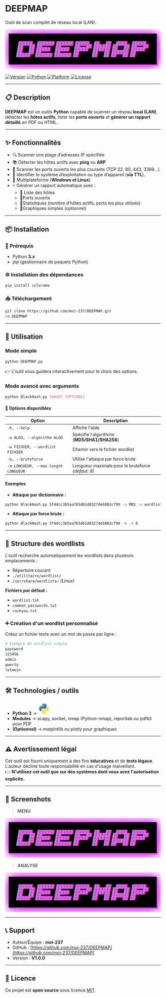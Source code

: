 # DEEPMAP
Outil de scan complet de réseau local (LAN).

![Logo](assets/logo.png)

[![Version](https://img.shields.io/badge/version-1.0.0-blue.svg)](https://github.com/DilaneNg/BLACKHASH)
[![Python](https://img.shields.io/badge/python-3.x-yellow.svg)](https://www.python.org/)
[![Platform](https://img.shields.io/badge/platform-Windows%20%7C%20Linux-lightgrey.svg)]()
[![License](https://img.shields.io/badge/license-MIT-green.svg)](LICENSE)

---

## 📋 Description  
**DEEPMAP** est un outils **Python** capable de scanner un réseau **local (LAN)**, détecter les **hôtes actifs**, lister les **ports ouverts** et **générer un rapport détaillé** en PDF ou HTML.

---

## ✨ Fonctionnalités
- 🔍 Scanner une plage d’adresses IP spécifiée  
- 📚 Détecter les hôtes actifs avec **ping** ou **ARP** 
- 💪 Scanner les ports ouverts les plus courants (TCP 22, 80, 443, 3389...) 
- 🎨 Identifier le système d’exploitation ou type d’appareil (**via TTL**). 
- 🐧 Multiplateforme (**Windows et Linux**)
- ⚡ Générer un rapport automatique avec : 
  - 🔧 Liste des hôtes
  - 🔧Ports ouverts
  - 🔧Statistiques (nombre d’hôtes actifs, ports les plus utilisés)
  - 🔧Graphiques simples (optionnel)  

---

## 📦 Installation  

### 🔑 Prérequis
- Python **3.x**  
- pip (gestionnaire de paquets Python)  

### ⚙️ Installation des dépendances
```bash
pip install colorama
```

### 📥 Téléchargement
```bash
git clone https://github.com/moi-237/DEEPMAP.git
cd DEEPMAP
```

---

## 🚀 Utilisation  

### Mode simple
```bash
python DEEPMAP.py
```
👉 L'outil vous guidera interactivement pour le choix des options.

### Mode avancé avec arguments
```bash
python BlackHash.py [HASH] [OPTIONS]
```

#### 📑 Options disponibles
| Option | Description |
|--------|-------------|
| `-h, --help` | Affiche l'aide |
| `-a ALGO, --algorithm ALGO` | Spécifie l'algorithme (**MD5/SHA1/SHA256**) |
| `-w FICHIER, --wordlist FICHIER` | Chemin vers le fichier wordlist |
| `-b, --bruteforce` | Utilise l'attaque par force brute |
| `-m LONGUEUR, --max-length LONGUEUR` | Longueur maximale pour le bruteforce *(défaut: 8)* |

#### Exemples

- **Attaque par dictionnaire :**
```bash
python BlackHash.py 5f4dcc3b5aa765d61d8327deb882cf99 -a MD5 -w wordlist.txt
```

- **Attaque par force brute :**
```bash
python BlackHash.py 5f4dcc3b5aa765d61d8327deb882cf99 -b -m 6
```

---

## 📁 Structure des wordlists  

L'outil recherche automatiquement les wordlists dans plusieurs emplacements :
- Répertoire courant  
- `./utilitaire/wordlist/`  
- `/usr/share/wordlists/` *(Linux)*  

**Fichiers par défaut :**
- `wordlist.txt`  
- `common_passwords.txt`  
- `rockyou.txt`  

### ➕ Création d'un wordlist personnalisé
Créez un fichier texte avec un mot de passe par ligne :
```bash
# Exemple de wordlist simple
password
123456
admin
qwerty
letmein
```

---

## 🛠️ Technologies / outils
- **Python 3** →  <a href="https://www.python.org" target="_blank" rel="noreferrer"> <img src="https://raw.githubusercontent.com/devicons/devicon/master/icons/python/python-original.svg" alt="python" width="40" height="40"/> </a>
- **Modules** → scapy, socket, nmap (Python-nmap), reportlab ou pdfkit pour PDF
- **(Optionnel)** → matplotlib ou plotly pour graphiques

---

## ⚠️ Avertissement légal
Cet outil est fourni uniquement à des fins **éducatives** et de **tests légaux**.  
L'auteur décline toute responsabilité en cas d'usage malveillant.  
👉 **N'utilisez cet outil que sur des systèmes dont vous avez l'autorisation explicite.**

---

## 📸 Screenshots
  
> **MENU**

![Exemple d’exécution](assets/logo.png)  

> **ANALYSE**

![Progression en temps réel](assets/logo.png)  

---

## 📞 Support
- Auteur/Équipe : **moi-237**  
- GitHub : [https://github.com/moi-237/DEEPMAP](https://github.com/moi-237/DEEPMAP)  
- Version : **V1.0.0**  

---

## 📄 Licence
Ce projet est **open source** sous licence [MIT](LICENSE).  
